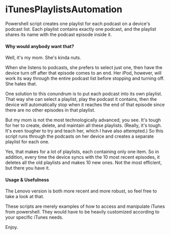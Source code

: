 # iTunesPlaylistsAutomation

Powershell script creates one playlist for each podcast on a device's podcast list.  Each playlist contains exactly one podcast, and the playlist shares its name with the podcast episode inside it.

#### Why would anybody want that?

Well, it's my mom.  She's kinda nuts.

When she listens to podcasts, she prefers to select just one, then have the device turn off after that episode comes to an end.  Her iPod, however, will work its way through the entire podcast list before stopping and turning off.  She hates that.

One solution to this conundrum is to put each podcast into its own playlist.  That way she can select a playlist, play the podcast it contains, then the device will automatically stop when it reaches the end of that episode since there are no other episodes in that playlist.

But my mom is not the most technologically advanced, you see.  It's tough for her to create, delete, and maintain all these playlists.  (Really, it's tough.  It's even tougher to try and teach her, which I have also attempted.)  So this script runs through the podcasts on her device and creates a separate playlist for each one.

Yes, that makes for a lot of playlists, each containing only one item.  So in addition, every time the device syncs with the 10 most recent episodes, it deletes all the old playlists and makes 10 new ones.  Not the most efficient, but there you have it.

#### Usage & Usefulness

The Lenovo version is both more recent and more robust, so feel free to take a look at that.

These scripts are merely examples of how to access and manipulate iTunes from powershell.  They would have to be heavily customized according to your specific iTunes needs.

Enjoy.
